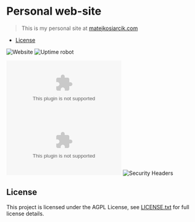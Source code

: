 # Personal web-site

> This is my personal site at [matejkosiarcik.com](https://matejkosiarcik.com)

<!-- toc -->

- [License](#license)

<!-- tocstop -->

![Website](https://img.shields.io/website?url=https%3A%2F%2Fmatejkosiarcik.com)
![Uptime robot](https://img.shields.io/uptimerobot/ratio/m785756375-1c3f49f0c100a1047138930f)

![Chromium HSTS preload](https://img.shields.io/hsts/preload/matejkosiarcik.com)
![Mozilla HTTP Observatory Grade](https://img.shields.io/mozilla-observatory/grade-score/matejkosiarcik.com?publish)
![Security Headers](https://img.shields.io/security-headers?url=https%3A%2F%2Fmatejkosiarcik.com)

## License

This project is licensed under the AGPL License, see [LICENSE.txt](LICENSE.txt) for full license details.
